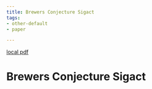```yaml
---
title: Brewers Conjecture Sigact
tags:
- other-default
- paper

---
```


[local pdf](../../../pdfs/brewers-conjecture-sigact.pdf)

# Brewers Conjecture Sigact
